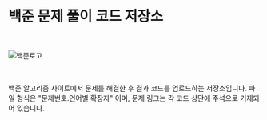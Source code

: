 # 백준 문제 풀이 코드 저장소

<br/>

![백준로고](https://github.com/KJirung/BaekJoon/assets/142071404/0f5adbbb-14c3-42c4-a543-e5134060cce5)

<br/>

백준 알고리즘 사이트에서 문제를 해결한 후 결과 코드를 업로드하는 저장소입니다.
파일 형식은 "문제번호.언어별 확장자" 이며, 문제 링크는 각 코드 상단에 주석으로 기재되어 있습니다.
